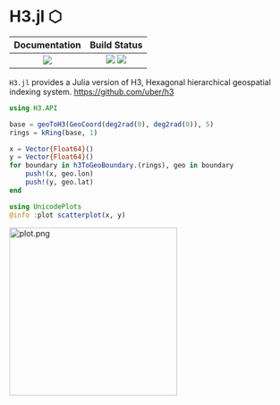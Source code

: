# H3.jl ⬡

|  **Documentation**                        |  **Build Status**                                                |
|:-----------------------------------------:|:----------------------------------------------------------------:|
|  [![][docs-latest-img]][docs-latest-url]  |  [![][travis-img]][travis-url]  [![][codecov-img]][codecov-url]  |

`H3.jl` provides a Julia version of H3, Hexagonal hierarchical geospatial indexing system. https://github.com/uber/h3

```julia
using H3.API

base = geoToH3(GeoCoord(deg2rad(0), deg2rad(0)), 5)
rings = kRing(base, 1)

x = Vector{Float64}()
y = Vector{Float64}()
for boundary in h3ToGeoBoundary.(rings), geo in boundary
    push!(x, geo.lon)
    push!(y, geo.lat)
end

using UnicodePlots
@info :plot scatterplot(x, y)
```
<img src="https://wookay.github.io/docs/H3.jl/assets/h3/plot.png" width="300px" alt="plot.png" />


[docs-latest-img]: https://img.shields.io/badge/docs-latest-blue.svg
[docs-latest-url]: https://wookay.github.io/docs/H3.jl/

[travis-img]: https://api.travis-ci.org/wookay/H3.jl.svg?branch=master
[travis-url]: https://travis-ci.org/wookay/H3.jl

[codecov-img]: https://codecov.io/gh/wookay/H3.jl/branch/master/graph/badge.svg
[codecov-url]: https://codecov.io/gh/wookay/H3.jl/branch/master
